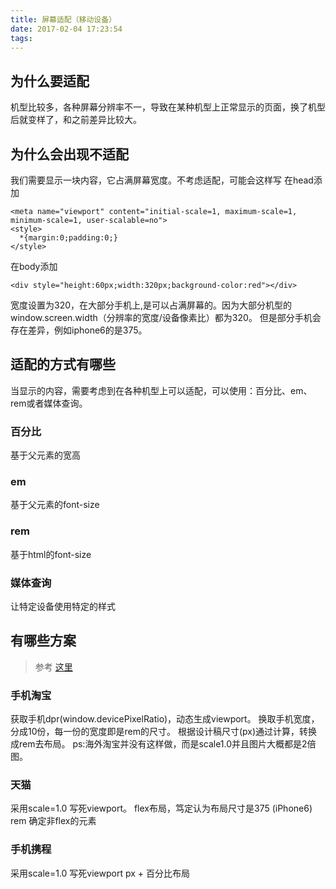 ```yaml
---
title: 屏幕适配（移动设备）
date: 2017-02-04 17:23:54
tags:
---
```

## 为什么要适配
机型比较多，各种屏幕分辨率不一，导致在某种机型上正常显示的页面，换了机型后就变样了，和之前差异比较大。

## 为什么会出现不适配
我们需要显示一块内容，它占满屏幕宽度。不考虑适配，可能会这样写
在head添加
```
<meta name="viewport" content="initial-scale=1, maximum-scale=1, minimum-scale=1, user-scalable=no">
<style>
  *{margin:0;padding:0;}
</style>
```
在body添加
```
<div style="height:60px;width:320px;background-color:red"></div>
```
宽度设置为320，在大部分手机上,是可以占满屏幕的。因为大部分机型的window.screen.width（分辨率的宽度/设备像素比）都为320。
但是部分手机会存在差异，例如iphone6的是375。

## 适配的方式有哪些
当显示的内容，需要考虑到在各种机型上可以适配，可以使用：百分比、em、rem或者媒体查询。
### 百分比
基于父元素的宽高
### em
基于父元素的font-size
### rem
基于html的font-size
### 媒体查询
让特定设备使用特定的样式

## 有哪些方案
> 参考 [这里]( https://mp.weixin.qq.com/s?__biz=MzAxODE2MjM1MA==&mid=2651551707&idx=1&sn=5ae9e04e7483a52a86cbf506a1a5e164&chksm=8025a01ab752290c3a97b07eb41d57fac67b7860d498b6e0a25a998ba28e1b3f1a13faa308a5&mpshare=1&scene=1&srcid=0204XgklNuIRUhPGa6sKCztK&key=6be9550aed890fdfb09241a2888f9e903aa1d9b721d6096ae40959c45b40daa6537aaf98caff276ebb33829a080d0ad4d91c6bb0f5cba582bf5cb41b0a818a0f9dac2dbf9882bbe3d1e97e187790cf35&ascene=0&uin=NTA4NzQzOTYw )

### 手机淘宝
获取手机dpr(window.devicePixelRatio)，动态生成viewport。
换取手机宽度，分成10份，每一份的宽度即是rem的尺寸。
根据设计稿尺寸(px)通过计算，转换成rem去布局。
ps:海外淘宝并没有这样做，而是scale1.0并且图片大概都是2倍图。

### 天猫
采用scale=1.0 写死viewport。
flex布局，笃定认为布局尺寸是375 (iPhone6)
rem 确定非flex的元素

### 手机携程
采用scale=1.0 写死viewport
px + 百分比布局